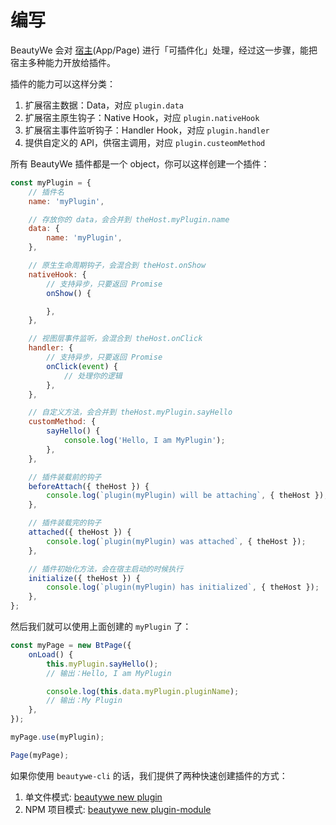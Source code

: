 # 编写

BeautyWe 会对 [宿主](contents/core/the-host.md)(App/Page) 进行「可插件化」处理，经过这一步骤，能把宿主多种能力开放给插件。

插件的能力可以这样分类：

1. 扩展宿主数据：Data，对应 `plugin.data`
2. 扩展宿主原生钩子：Native Hook，对应 `plugin.nativeHook`
3. 扩展宿主事件监听钩子：Handler Hook，对应 `plugin.handler`
4. 提供自定义的 API，供宿主调用，对应 `plugin.custeomMethod`

所有 BeautyWe 插件都是一个 object，你可以这样创建一个插件：

```javascript
const myPlugin = {
    // 插件名
    name: 'myPlugin',

    // 存放你的 data，会合并到 theHost.myPlugin.name
    data: {
        name: 'myPlugin',
    },

    // 原生生命周期钩子，会混合到 theHost.onShow
    nativeHook: {
        // 支持异步，只要返回 Promise
        onShow() {

        },
    },

    // 视图层事件监听，会混合到 theHost.onClick
    handler: {
        // 支持异步，只要返回 Promise
        onClick(event) {
            // 处理你的逻辑
        },
    },

    // 自定义方法，会合并到 theHost.myPlugin.sayHello
    customMethod: {
        sayHello() {
            console.log('Hello, I am MyPlugin');
        },
    },

    // 插件装载前的钩子
    beforeAttach({ theHost }) {
        console.log(`plugin(myPlugin) will be attaching`, { theHost });
    },

    // 插件装载完的钩子
    attached({ theHost }) {
        console.log(`plugin(myPlugin) was attached`, { theHost });
    },

    // 插件初始化方法，会在宿主启动的时候执行
    initialize({ theHost }) {
        console.log(`plugin(myPlugin) has initialized`, { theHost });
    },
};
```

然后我们就可以使用上面创建的 `myPlugin` 了：

```javascript
const myPage = new BtPage({
    onLoad() {
        this.myPlugin.sayHello();
        // 输出：Hello, I am MyPlugin

        console.log(this.data.myPlugin.pluginName);
        // 输出：My Plugin
    },
});

myPage.use(myPlugin);

Page(myPage);
```

如果你使用 `beautywe-cli` 的话，我们提供了两种快速创建插件的方式：

1. 单文件模式: [beautywe new plugin](contents/cli.md#new-plugin)
2. NPM 项目模式: [beautywe new plugin-module](contents/cli.md#new-plugin-module)
